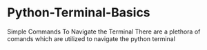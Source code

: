 # Python-Terminal-Basics
Simple Commands To Navigate the Terminal
There are a plethora of comands which are utilized to navigate the python terminal
